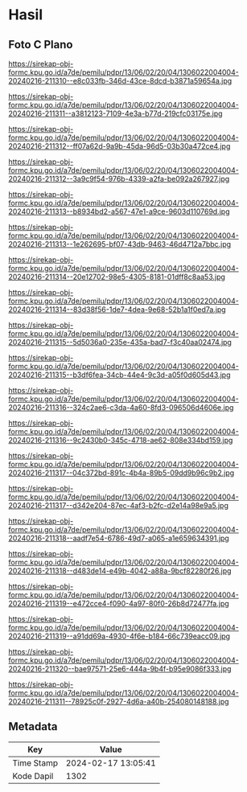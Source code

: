 # Hasil

## Foto C Plano

https://sirekap-obj-formc.kpu.go.id/a7de/pemilu/pdpr/13/06/02/20/04/1306022004004-20240216-211310--e8c033fb-346d-43ce-8dcd-b3871a59654a.jpg

https://sirekap-obj-formc.kpu.go.id/a7de/pemilu/pdpr/13/06/02/20/04/1306022004004-20240216-211311--a3812123-7109-4e3a-b77d-219cfc03175e.jpg

https://sirekap-obj-formc.kpu.go.id/a7de/pemilu/pdpr/13/06/02/20/04/1306022004004-20240216-211312--ff07a62d-9a9b-45da-96d5-03b30a472ce4.jpg

https://sirekap-obj-formc.kpu.go.id/a7de/pemilu/pdpr/13/06/02/20/04/1306022004004-20240216-211312--3a9c9f54-976b-4339-a2fa-be092a267927.jpg

https://sirekap-obj-formc.kpu.go.id/a7de/pemilu/pdpr/13/06/02/20/04/1306022004004-20240216-211313--b8934bd2-a567-47e1-a9ce-9603d110769d.jpg

https://sirekap-obj-formc.kpu.go.id/a7de/pemilu/pdpr/13/06/02/20/04/1306022004004-20240216-211313--1e262695-bf07-43db-9463-46d4712a7bbc.jpg

https://sirekap-obj-formc.kpu.go.id/a7de/pemilu/pdpr/13/06/02/20/04/1306022004004-20240216-211314--20e12702-98e5-4305-8181-01dff8c8aa53.jpg

https://sirekap-obj-formc.kpu.go.id/a7de/pemilu/pdpr/13/06/02/20/04/1306022004004-20240216-211314--83d38f56-1de7-4dea-9e68-52b1a1f0ed7a.jpg

https://sirekap-obj-formc.kpu.go.id/a7de/pemilu/pdpr/13/06/02/20/04/1306022004004-20240216-211315--5d5036a0-235e-435a-bad7-f3c40aa02474.jpg

https://sirekap-obj-formc.kpu.go.id/a7de/pemilu/pdpr/13/06/02/20/04/1306022004004-20240216-211315--b3df6fea-34cb-44e4-9c3d-a05f0d605d43.jpg

https://sirekap-obj-formc.kpu.go.id/a7de/pemilu/pdpr/13/06/02/20/04/1306022004004-20240216-211316--324c2ae6-c3da-4a60-8fd3-096506d4606e.jpg

https://sirekap-obj-formc.kpu.go.id/a7de/pemilu/pdpr/13/06/02/20/04/1306022004004-20240216-211316--9c2430b0-345c-4718-ae62-808e334bd159.jpg

https://sirekap-obj-formc.kpu.go.id/a7de/pemilu/pdpr/13/06/02/20/04/1306022004004-20240216-211317--04c372bd-891c-4b4a-89b5-09dd9b96c9b2.jpg

https://sirekap-obj-formc.kpu.go.id/a7de/pemilu/pdpr/13/06/02/20/04/1306022004004-20240216-211317--d342e204-87ec-4af3-b2fc-d2e14a98e9a5.jpg

https://sirekap-obj-formc.kpu.go.id/a7de/pemilu/pdpr/13/06/02/20/04/1306022004004-20240216-211318--aadf7e54-6786-49d7-a065-a1e659634391.jpg

https://sirekap-obj-formc.kpu.go.id/a7de/pemilu/pdpr/13/06/02/20/04/1306022004004-20240216-211318--d483de14-e49b-4042-a88a-9bcf82280f26.jpg

https://sirekap-obj-formc.kpu.go.id/a7de/pemilu/pdpr/13/06/02/20/04/1306022004004-20240216-211319--e472cce4-f090-4a97-80f0-26b8d72477fa.jpg

https://sirekap-obj-formc.kpu.go.id/a7de/pemilu/pdpr/13/06/02/20/04/1306022004004-20240216-211319--a91dd69a-4930-4f6e-b184-66c739eacc09.jpg

https://sirekap-obj-formc.kpu.go.id/a7de/pemilu/pdpr/13/06/02/20/04/1306022004004-20240216-211320--bae97571-25e6-444a-9b4f-b95e9086f333.jpg

https://sirekap-obj-formc.kpu.go.id/a7de/pemilu/pdpr/13/06/02/20/04/1306022004004-20240216-211311--78925c0f-2927-4d6a-a40b-254080148188.jpg


## Metadata

| Key        | Value               |
| ---------- | ------------------- |
| Time Stamp | 2024-02-17 13:05:41 |
| Kode Dapil | 1302                |



